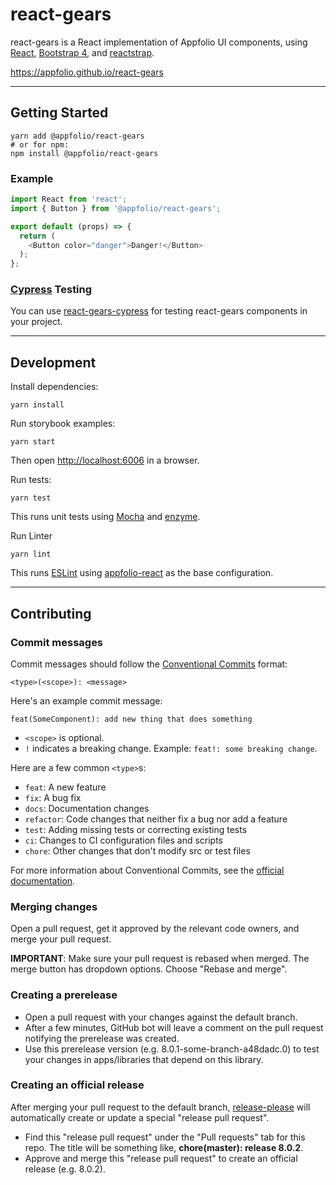 # react-gears
react-gears is a React implementation of Appfolio UI components, using
[React](https://reactstrap.github.io),
[Bootstrap 4](http://getbootstrap.com),
and [reactstrap](https://reactstrap.github.io).

https://appfolio.github.io/react-gears

----

## Getting Started
```
yarn add @appfolio/react-gears
# or for npm:
npm install @appfolio/react-gears
```

### Example

```js
import React from 'react';
import { Button } from '@appfolio/react-gears';

export default (props) => {
  return (
    <Button color="danger">Danger!</Button>
  );
};
```

### [Cypress](https://www.cypress.io) Testing

You can use [react-gears-cypress](https://github.com/appfolio/react-gears-cypress) for testing react-gears components in your project.

----

## Development

Install dependencies:

```
yarn install
```

Run storybook examples:

```
yarn start
```

Then open [http://localhost:6006](http://localhost:6006) in a browser.

Run tests:

```
yarn test
```

This runs unit tests using [Mocha](https://mochajs.org/) and [enzyme](http://airbnb.io/enzyme/index.html).

Run Linter

```
yarn lint
```

This runs [ESLint](http://eslint.org/) using [appfolio-react](https://github.com/appfolio/eslint-config-appfolio-react) as the base configuration.

----

## Contributing

### Commit messages

Commit messages should follow the [Conventional Commits](https://www.conventionalcommits.org/en/v1.0.0/) format:

```
<type>(<scope>): <message>
```

Here's an example commit message:

```
feat(SomeComponent): add new thing that does something
```

- `<scope>` is optional.
- `!` indicates a breaking change. Example: `feat!: some breaking change`.

Here are a few common `<type>`s:

- `feat`: A new feature
- `fix`: A bug fix
- `docs`: Documentation changes
- `refactor`: Code changes that neither fix a bug nor add a feature
- `test`: Adding missing tests or correcting existing tests
- `ci`: Changes to CI configuration files and scripts
- `chore`: Other changes that don't modify src or test files

For more information about Conventional Commits, see the [official documentation](https://www.conventionalcommits.org/en/v1.0.0/).

### Merging changes

Open a pull request, get it approved by the relevant code owners, and merge your pull request.

**IMPORTANT**: Make sure your pull request is rebased when merged. The merge button has dropdown options. Choose "Rebase and merge".

### Creating a prerelease

- Open a pull request with your changes against the default branch.
- After a few minutes, GitHub bot will leave a comment on the pull request notifying the prerelease was created.
- Use this prerelease version (e.g. 8.0.1-some-branch-a48dadc.0) to test your changes in apps/libraries that depend on this library.

### Creating an official release

After merging your pull request to the default branch, [release-please](https://github.com/googleapis/release-please) will automatically create or update a special "release pull request".

- Find this "release pull request" under the "Pull requests" tab for this repo. The title will be something like, **chore(master): release 8.0.2**.
- Approve and merge this "release pull request" to create an official release (e.g. 8.0.2).
